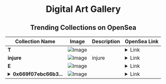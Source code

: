 <div align="center">

# Digital Art Gallery

## Trending Collections on OpenSea

| Collection Name                       | Image                                                                                     | Description                       | OpenSea Link                                                                                          |
|---------------------------------------|-------------------------------------------------------------------------------------------|-----------------------------------|--------------------------------------------------------------------------------------------------------|
| **T** | ![Image](https://i.seadn.io/s/raw/files/996913debefdf1bfb635c222ad2c92ea.jpg?w=500&auto=format?w=200&auto=format) |  | <details><summary>Link</summary>[T](https://opensea.io/collection/t-2197)</details> |
| **injure** | ![Image](https://i.seadn.io/s/raw/files/0be08551093b78f4dbcd5c33cb781143.png?w=500&auto=format?w=200&auto=format) | injure | <details><summary>Link</summary>[injure](https://opensea.io/collection/injure-3)</details> |
| **E** | ![Image](https://i.seadn.io/s/raw/files/d2444d4a22b8d7f8f8604e9029550488.jpg?w=500&auto=format?w=200&auto=format) |  | <details><summary>Link</summary>[E](https://opensea.io/collection/e-2106)</details> |
| **<details><summary>0x669f07ebc66b3...</summary>0x669f07ebc66b323ec580d577e0715b653c6467ec</details>** | ![Image](https://i.seadn.io/s/raw/files/0120dbe70465f91ae019e541cba50a56.jpg?w=500&auto=format?w=200&auto=format) |  | <details><summary>Link</summary>[0x669f07ebc66b323ec580d577e0715b653c6467ec](https://opensea.io/collection/0x669f07ebc66b323ec580d577e0715b653c6467ec)</details> |

</div>